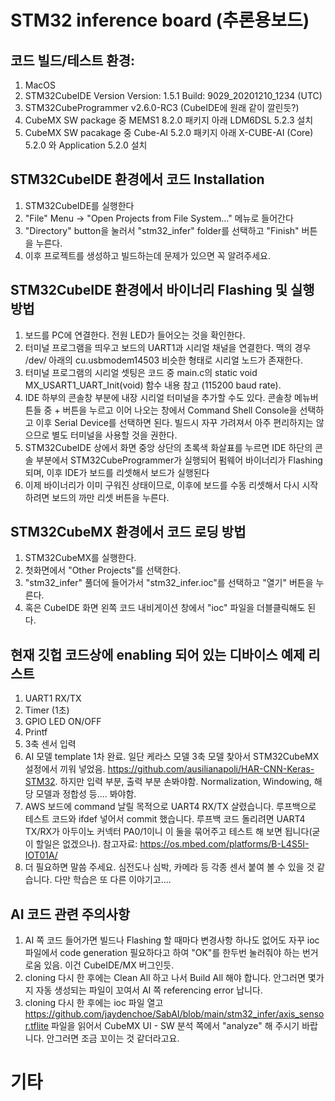 # STM32 inference board (추론용보드)

## 코드 빌드/테스트 환경: 

1. MacOS
2. STM32CubeIDE Version Version: 1.5.1 Build: 9029_20201210_1234 (UTC)
3. STM32CubeProgrammer v2.6.0-RC3 (CubeIDE에 원래 같이 깔린듯?)
4. CubeMX SW package 중 MEMS1 8.2.0 패키지 아래 LDM6DSL 5.2.3 설치
5. CubeMX SW pacakage 중 Cube-AI 5.2.0 패키지 아래 X-CUBE-AI (Core) 5.2.0 와 Application 5.2.0 설치 

## STM32CubeIDE 환경에서 코드 Installation

1. STM32CubeIDE를 실행한다
2. "File" Menu -> "Open Projects from File System..." 메뉴로 들어간다
3. "Directory" button을 눌러서 "stm32_infer" folder를 선택하고 "Finish" 버튼을 누른다. 
4. 이후 프로젝트를 생성하고 빌드하는데 문제가 있으면 꼭 알려주세요.

## STM32CubeIDE 환경에서 바이너리 Flashing 및 실행 방법

1. 보드를 PC에 연결한다. 전원 LED가 들어오는 것을 확인한다.
2. 터미널 프로그램을 띄우고 보드의 UART1과 시리얼 채널을 연결한다. 맥의 경우 /dev/ 아래의 cu.usbmodem14503 비슷한 형태로 시리얼 노드가 존재한다.
3. 터미널 프로그램의 시리얼 셋팅은 코드 중 main.c의 static void MX_USART1_UART_Init(void) 함수 내용 참고 (115200 baud rate). 
4. IDE 하부의 콘솔창 부분에 내장 시리얼 터미널을 추가할 수도 있다. 콘솔창 메뉴버튼들 중 + 버튼을 누르고 이어 나오는 창에서 Command Shell Console을 선택하고 이후 Serial Device를 선택하면 된다. 빌드시 자꾸 가려져서 아주 편리하지는 않으므로 별도 터미널을 사용할 것을 권한다.
5. STM32CubeIDE 상에서 화면 중앙 상단의 초록색 화살표를 누르면 IDE 하단의 콘솔 부분에서 STM32CubeProgrammer가 실행되어 펌웨어 바이너리가 Flashing 되며, 이후 IDE가 보드를 리셋해서 보드가 실행된다
6. 이제 바이너리가 이미 구워진 상태이므로, 이후에 보드를 수동 리셋해서 다시 시작하려면 보드의 까만 리셋 버튼을 누른다.  

## STM32CubeMX 환경에서 코드 로딩 방법

1. STM32CubeMX를 실행한다.
2. 첫화면에서 "Other Projects"를 선택한다.
3. "stm32_infer" 풀더에 들어가서 "stm32_infer.ioc"를 선택하고 "열기" 버튼을 누른다.
4. 혹은 CubeIDE 화면 왼쪽 코드 내비게이션 창에서 "ioc" 파일을 더블클릭해도 된다.

## 현재 깃헙 코드상에 enabling 되어 있는 디바이스 예제 리스트
1. UART1 RX/TX 
2. Timer (1초)
3. GPIO LED ON/OFF
4. Printf
5. 3축 센서 입력
6. AI 모델 template 1차 완료. 일단 케라스 모델 3축 모델 찾아서 STM32CubeMX 설정에서 끼워 넣었음. https://github.com/ausilianapoli/HAR-CNN-Keras-STM32. 하지만 입력 부분, 출력 부분 손봐야함. Normalization, Windowing, 해당 모델과 정합성 등.... 봐야함.
7. AWS 보드에 command 날릴 목적으로 UART4 RX/TX 살렸습니다. 루프백으로 테스트 코드와 ifdef 넣어서 commit 했습니다. 루프백 코드 돌리려면 UART4 TX/RX가 아두이노 커넥터 PA0/1이니 이 둘을 묶어주고 테스트 해 보면 됩니다(굳이 할일은 없겠으나). 참고자료: https://os.mbed.com/platforms/B-L4S5I-IOT01A/
8. 더 필요하면 말씀 주세요. 심전도나 심박, 카메라 등 각종 센서 붙여 볼 수 있을 것 같습니다. 다만 학습은 또 다른 이야기고....

## AI 코드 관련 주의사항
1. AI 쪽 코드 들어가면 빌드나 Flashing 할 때마다 변경사항 하나도 없어도 자꾸 ioc 파일에서 code generation 필요하다고 하여 "OK"를 한두번 눌러줘야 하는 번거로움 있음. 이건 CubeIDE/MX 버그인듯.
2. cloning 다시 한 후에는 Clean All 하고 나서 Build All 해야 합니다. 안그러면 몇가지 자동 생성되는 파일이 꼬여서 AI 쪽 referencing error 납니다.
3. cloning 다시 한 후에는 ioc 파일 열고 https://github.com/jaydenchoe/SabAI/blob/main/stm32_infer/axis_sensor.tflite 파일을 읽어서 CubeMX UI - SW 분석 쪽에서 "analyze" 해 주시기 바랍니다. 안그러면 조금 꼬이는 것 같더라고요. 

# 기타
